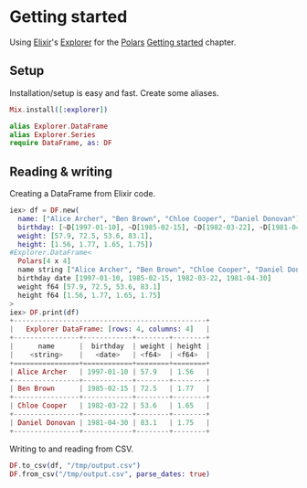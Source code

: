 # Getting started

Using [Elixir](https://elixir-lang.org)'s [Explorer](https://hexdocs.pm/explorer/Explorer.html) 
for the [Polars]() [Getting started](https://docs.pola.rs/user-guide/getting-started/) chapter.

## Setup

Installation/setup is easy and fast. Create some aliases.

```elixir
Mix.install([:explorer])

alias Explorer.DataFrame
alias Explorer.Series
require DataFrame, as: DF
```

## Reading & writing

Creating a DataFrame from Elixir code.

```elixir
iex> df = DF.new(
  name: ["Alice Archer", "Ben Brown", "Chloe Cooper", "Daniel Donovan"],
  birthday: [~D[1997-01-10], ~D[1985-02-15], ~D[1982-03-22], ~D[1981-04-30]],
  weight: [57.9, 72.5, 53.6, 83.1],
  height: [1.56, 1.77, 1.65, 1.75])
#Explorer.DataFrame<
  Polars[4 x 4]
  name string ["Alice Archer", "Ben Brown", "Chloe Cooper", "Daniel Donovan"]
  birthday date [1997-01-10, 1985-02-15, 1982-03-22, 1981-04-30]
  weight f64 [57.9, 72.5, 53.6, 83.1]
  height f64 [1.56, 1.77, 1.65, 1.75]
>
iex> DF.print(df)
+-----------------------------------------------+
|   Explorer DataFrame: [rows: 4, columns: 4]   |
+----------------+------------+--------+--------+
|      name      |  birthday  | weight | height |
|    <string>    |   <date>   | <f64>  | <f64>  |
+================+============+========+========+
| Alice Archer   | 1997-01-10 | 57.9   | 1.56   |
+----------------+------------+--------+--------+
| Ben Brown      | 1985-02-15 | 72.5   | 1.77   |
+----------------+------------+--------+--------+
| Chloe Cooper   | 1982-03-22 | 53.6   | 1.65   |
+----------------+------------+--------+--------+
| Daniel Donovan | 1981-04-30 | 83.1   | 1.75   |
+----------------+------------+--------+--------+
```

Writing to and reading from CSV.

```elixir
DF.to_csv(df, "/tmp/output.csv")
DF.from_csv("/tmp/output.csv", parse_dates: true)
```
